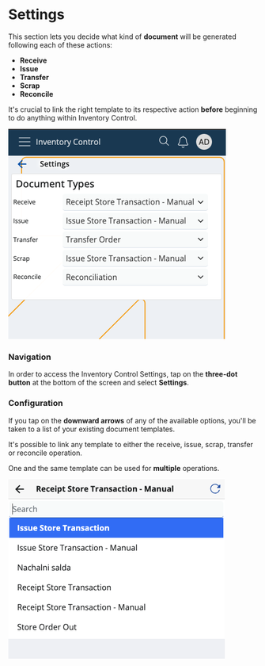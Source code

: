 # Settings

This section lets you decide what kind of **document** will be generated following each of these actions:

* **Receive**
* **Issue**
* **Transfer**
* **Scrap**
* **Reconcile**

It's crucial to link the right template to its respective action **before** beginning to do anything within Inventory Control.

![Settings](pictures/inv_con_set.png)

### Navigation

In order to access the Inventory Control Settings, tap on the **three-dot button** at the bottom of the screen and select **Settings**.

### Configuration

If you tap on the **downward arrows** of any of the available options, you'll be taken to a list of your existing document templates.

It's possible to link any template to either the receive, issue, scrap, transfer or reconcile operation. 

One and the same template can be used for **multiple** operations.

![Settings](pictures/change-documents.png)
